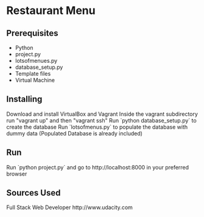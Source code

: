 <h1>Restaurant Menu</h1>

<h2>Prerequisites</h2>
    <ul>
        <li>Python</li>
        <li>project.py</li>
        <li>lotsofmenues.py</li>
        <li>database_setup.py</li>
        <li>Template files</li>
        <li>Virtual Machine</li>
    </ul>
	
<h2>Installing</h2>
	Download and install VirtualBox and Vagrant
	Inside the vagrant subdirectory run "vagrant up" and then "vagrant ssh"
    Run `python database_setup.py` to create the database
    Run `lotsofmenus.py` to populate the database with dummy data
    (Populated Database is already included)
	
<h2>Run</h2>
	Run `python project.py` and go to http://localhost:8000 in your preferred browser
    
<h2>Sources Used</h2>
    Full Stack Web Developer http://www.udacity.com